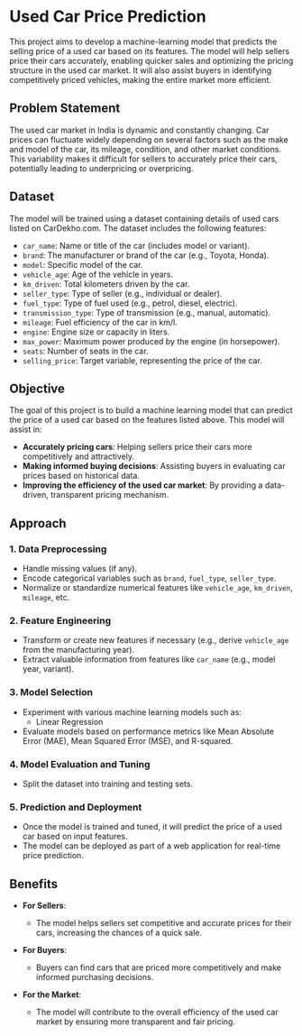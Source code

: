 # Used Car Price Prediction

This project aims to develop a machine-learning model that predicts the selling price of a used car based on its features. The model will help sellers price their cars accurately, enabling quicker sales and optimizing the pricing structure in the used car market. It will also assist buyers in identifying competitively priced vehicles, making the entire market more efficient.

## Problem Statement

The used car market in India is dynamic and constantly changing. Car prices can fluctuate widely depending on several factors such as the make and model of the car, its mileage, condition, and other market conditions. This variability makes it difficult for sellers to accurately price their cars, potentially leading to underpricing or overpricing.

## Dataset

The model will be trained using a dataset containing details of used cars listed on CarDekho.com. The dataset includes the following features:

- `car_name`: Name or title of the car (includes model or variant).
- `brand`: The manufacturer or brand of the car (e.g., Toyota, Honda).
- `model`: Specific model of the car.
- `vehicle_age`: Age of the vehicle in years.
- `km_driven`: Total kilometers driven by the car.
- `seller_type`: Type of seller (e.g., individual or dealer).
- `fuel_type`: Type of fuel used (e.g., petrol, diesel, electric).
- `transmission_type`: Type of transmission (e.g., manual, automatic).
- `mileage`: Fuel efficiency of the car in km/l.
- `engine`: Engine size or capacity in liters.
- `max_power`: Maximum power produced by the engine (in horsepower).
- `seats`: Number of seats in the car.
- `selling_price`: Target variable, representing the price of the car.


## Objective

The goal of this project is to build a machine learning model that can predict the price of a used car based on the features listed above. This model will assist in:

- **Accurately pricing cars**: Helping sellers price their cars more competitively and attractively.
- **Making informed buying decisions**: Assisting buyers in evaluating car prices based on historical data.
- **Improving the efficiency of the used car market**: By providing a data-driven, transparent pricing mechanism.

## Approach

### 1. Data Preprocessing
   - Handle missing values (if any).
   - Encode categorical variables such as `brand`, `fuel_type`, `seller_type`.
   - Normalize or standardize numerical features like `vehicle_age`, `km_driven`, `mileage`, etc.

### 2. Feature Engineering
   - Transform or create new features if necessary (e.g., derive `vehicle_age` from the manufacturing year).
   - Extract valuable information from features like `car_name` (e.g., model year, variant).

### 3. Model Selection
   - Experiment with various machine learning models such as:
     - Linear Regression
   - Evaluate models based on performance metrics like Mean Absolute Error (MAE), Mean Squared Error (MSE), and R-squared.

### 4. Model Evaluation and Tuning
   - Split the dataset into training and testing sets.

### 5. Prediction and Deployment
   - Once the model is trained and tuned, it will predict the price of a used car based on input features.
   - The model can be deployed as part of a web application for real-time price prediction.

## Benefits

- **For Sellers**:
  - The model helps sellers set competitive and accurate prices for their cars, increasing the chances of a quick sale.
  
- **For Buyers**:
  - Buyers can find cars that are priced more competitively and make informed purchasing decisions.

- **For the Market**:
  - The model will contribute to the overall efficiency of the used car market by ensuring more transparent and fair pricing.
